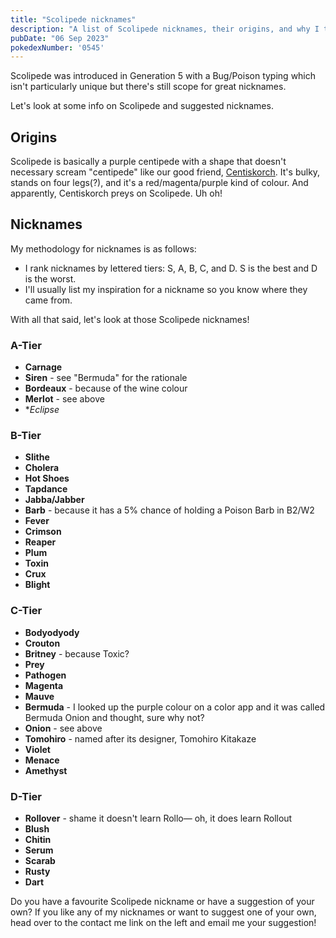 ```yaml
---
title: "Scolipede nicknames"
description: "A list of Scolipede nicknames, their origins, and why I think they're cool."
pubDate: "06 Sep 2023"
pokedexNumber: '0545'
---
```


Scolipede was introduced in Generation 5 with a Bug/Poison typing which isn't particularly unique but there's still scope for great nicknames.

Let's look at some info on Scolipede and suggested nicknames.

## Origins

Scolipede is basically a purple centipede with a shape that doesn't necessary scream "centipede" like our good friend, [Centiskorch](/nicknames/centiskorch/). It's bulky, stands on four legs(?), and it's a red/magenta/purple kind of colour. And apparently, Centiskorch preys on Scolipede. Uh oh!

## Nicknames

My methodology for nicknames is as follows:

* I rank nicknames by lettered tiers: S, A, B, C, and D. S is the best and D is the worst.
* I'll usually list my inspiration for a nickname so you know where they came from.

With all that said, let's look at those Scolipede nicknames!

### A-Tier

* **Carnage**
* **Siren** - see "Bermuda" for the rationale
* **Bordeaux** - because of the wine colour
* **Merlot** - see above
* **Eclipse*

### B-Tier

* **Slithe**
* **Cholera**
* **Hot Shoes**
* **Tapdance**
* **Jabba/Jabber**
* **Barb** - because it has a 5% chance of holding a Poison Barb in B2/W2
* **Fever**
* **Crimson**
* **Reaper**
* **Plum**
* **Toxin**
* **Crux**
* **Blight**

### C-Tier

* **Bodyodyody**
* **Crouton**
* **Britney** - because Toxic?
* **Prey**
* **Pathogen**
* **Magenta**
* **Mauve**
* **Bermuda** - I looked up the purple colour on a color app and it was called Bermuda Onion and thought, sure why not?
* **Onion**  - see above
* **Tomohiro** - named after its designer, Tomohiro Kitakaze
* **Violet**
* **Menace**
* **Amethyst**

### D-Tier

* **Rollover** - shame it doesn't learn Rollo— oh, it does learn Rollout
* **Blush**
* **Chitin**
* **Serum**
* **Scarab**
* **Rusty**
* **Dart**

Do you have a favourite Scolipede nickname or have a suggestion of your own? If you like any of my nicknames or want to suggest one of your own, head over to the contact me link on the left and email me your suggestion!